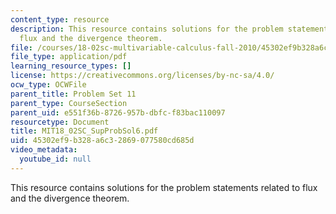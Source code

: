 ```yaml
---
content_type: resource
description: This resource contains solutions for the problem statements related to
  flux and the divergence theorem.
file: /courses/18-02sc-multivariable-calculus-fall-2010/45302ef9b328a6c32869077580cd685d_MIT18_02SC_SupProbSol6.pdf
file_type: application/pdf
learning_resource_types: []
license: https://creativecommons.org/licenses/by-nc-sa/4.0/
ocw_type: OCWFile
parent_title: Problem Set 11
parent_type: CourseSection
parent_uid: e551f36b-8726-957b-dbfc-f83bac110097
resourcetype: Document
title: MIT18_02SC_SupProbSol6.pdf
uid: 45302ef9-b328-a6c3-2869-077580cd685d
video_metadata:
  youtube_id: null
---
```

This resource contains solutions for the problem statements related to flux and the divergence theorem.
